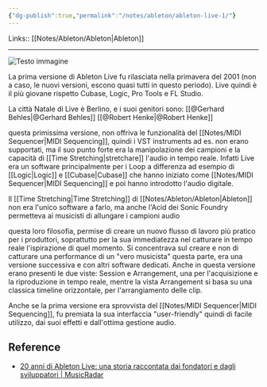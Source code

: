 ```yaml
---
{"dg-publish":true,"permalink":"/notes/ableton/ableton-live-1/"}
---
```


Links:: [[Notes/Ableton/Ableton\|Ableton]]
 
---
![Testo immagine](https://mikcommunity.blob.core.windows.net/blogimages/2f7ef979-cb8c-41c3-ac59-9ca92d89ce75_B1NcVExIcAAqiwC.png)

La prima versione di Ableton Live fu rilasciata nella primavera del 2001 (non a caso, le nuovi versioni, escono quasi tutti in questo periodo). Live quindi è il più giovane rispetto Cubase, Logic, Pro Tools e FL Studio.

La città Natale di Live è Berlino, e i suoi genitori sono: [[@Gerhard Behles\|@Gerhard Behles]] [[@Robert Henke\|@Robert Henke]]

questa primissima versione, non offriva le funzionalità del [[Notes/MIDI Sequencer\|MIDI Sequencing]], quindi i VST instruments ad es. non erano supportati, ma il suo punto forte era la manipolazione dei campioni e la capacità di [[Time Stretching\|stretchare]] l'audio in tempo reale. Infatti Live era un software principalmente per i Loop a differenza ad esempio di [[Logic\|Logic]] e [[Cubase\|Cubase]] che hanno iniziato come [[Notes/MIDI Sequencer\|MIDI Sequencing]] e poi hanno introdotto l'audio digitale.

Il [[Time Stretching\|Time Stretching]] di [[Notes/Ableton/Ableton\|Ableton]] non era l'unico software a farlo, ma anche l'Acid dei Sonic Foundry permetteva ai musicisti di allungare i campioni audio 

questa loro filosofia, permise di creare un nuovo flusso di lavoro più pratico per i produttori, soprattutto per la sua immediatezza nel catturare in tempo reale l'ispirazione di quel momento. Si concentrava sul creare e non di catturare una performance di un "vero musicista" questa parte, era una versione successiva e con altri software dedicati. 
Anche in questa versione erano presenti le due viste: Session e Arrangement, una per l'acquisizione e la riproduzione in tempo reale, mentre la vista Arrangement si basa su una classica timeline orizzontale, per l'arrangiamento delle clip.


Anche se la prima versione era sprovvista del [[Notes/MIDI Sequencer\|MIDI Sequencing]], fu premiata la sua interfaccia "user-friendly" quindi di facile utilizzo, dai suoi effetti e dall'ottima gestione audio. 


## Reference

- [20 anni di Ableton Live: una storia raccontata dai fondatori e dagli sviluppatori | MusicRadar](https://www.musicradar.com/news/story-of-ableton-live-at-20)


